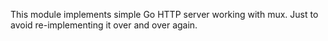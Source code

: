 This module implements simple Go HTTP server working with mux. Just to avoid re-implementing it over and over again.
